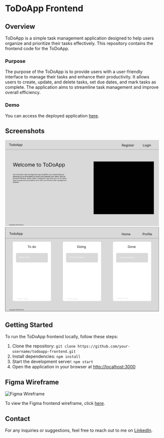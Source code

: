 # ToDoApp Frontend

## Overview
ToDoApp is a simple task management application designed to help users organize and prioritize their tasks effectively. This repository contains the frontend code for the ToDoApp.

### Purpose
The purpose of the ToDoApp is to provide users with a user-friendly interface to manage their tasks and enhance their productivity. It allows users to create, update, and delete tasks, set due dates, and mark tasks as complete. The application aims to streamline task management and improve overall efficiency.

### Demo
You can access the deployed application [here](https://todoapp-production-51d5.up.railway.app/).

## Screenshots
![ToDoApp Home](./src/images/Homepage.png)
![ToDoApp Task List](./src/images/image.png)

## Getting Started
To run the ToDoApp frontend locally, follow these steps:

1. Clone the repository: `git clone https://github.com/your-username/todoapp-frontend.git`
2. Install dependencies: `npm install`
3. Start the development server: `npm start`
4. Open the application in your browser at [http://localhost:3000](http://localhost:3000)

## Figma Wireframe
![Figma Wireframe](./figma-link.png)

To view the Figma frontend wireframe, click [here](./figma-link.png).

## Contact
For any inquiries or suggestions, feel free to reach out to me on [LinkedIn](https://www.linkedin.com/in/brynner-ventura/).
